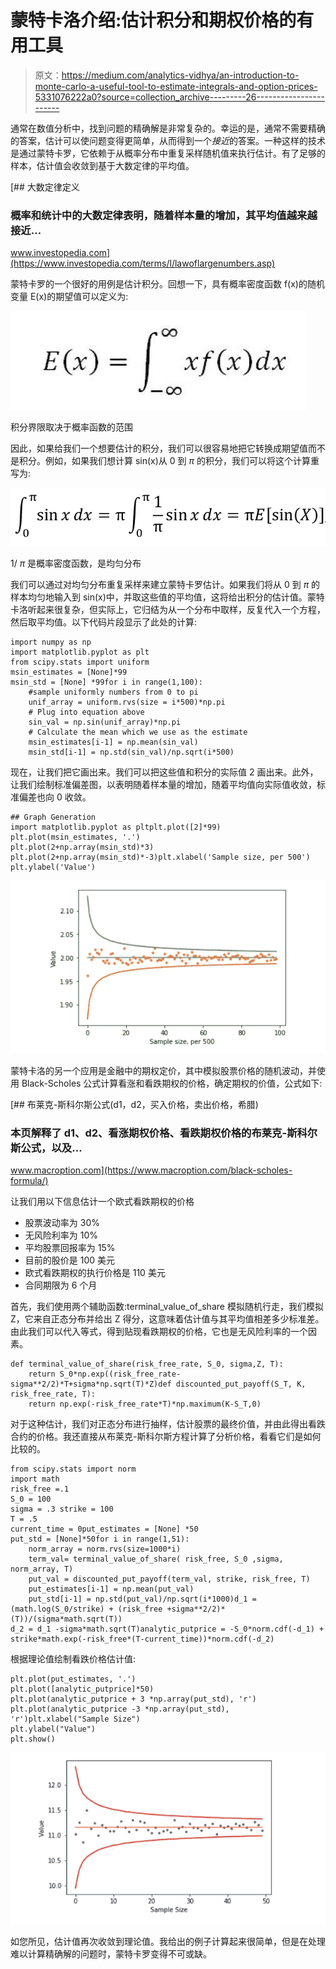 # 蒙特卡洛介绍:估计积分和期权价格的有用工具

> 原文：<https://medium.com/analytics-vidhya/an-introduction-to-monte-carlo-a-useful-tool-to-estimate-integrals-and-option-prices-5331076222a0?source=collection_archive---------26----------------------->

通常在数值分析中，找到问题的精确解是非常复杂的。幸运的是，通常不需要精确的答案，估计可以使问题变得更简单，从而得到一个*接近*的答案。一种这样的技术是通过蒙特卡罗，它依赖于从概率分布中重复采样随机值来执行估计。有了足够的样本，估计值会收敛到基于大数定律的平均值。

[](https://www.investopedia.com/terms/l/lawoflargenumbers.asp) [## 大数定律定义

### 概率和统计中的大数定律表明，随着样本量的增加，其平均值越来越接近…

www.investopedia.com](https://www.investopedia.com/terms/l/lawoflargenumbers.asp) 

蒙特卡罗的一个很好的用例是估计积分。回想一下，具有概率密度函数 f(x)的随机变量 E(x)的期望值可以定义为:

![](img/391ad79ba50a881f5a52f8fd85c326f9.png)

积分界限取决于概率函数的范围

因此，如果给我们一个想要估计的积分，我们可以很容易地把它转换成期望值而不是积分。例如，如果我们想计算 sin(x)从 0 到 *π* 的积分，我们可以将这个计算重写为:

![](img/7f322c368a71fab2eb321724b372a83f.png)

1/ *π* 是概率密度函数，是均匀分布

我们可以通过对均匀分布重复采样来建立蒙特卡罗估计。如果我们将从 0 到 *π* 的样本均匀地输入到 sin(x)中，并取这些值的平均值，这将给出积分的估计值。蒙特卡洛听起来很复杂，但实际上，它归结为从一个分布中取样，反复代入一个方程，然后取平均值。以下代码片段显示了此处的计算:

```
import numpy as np
import matplotlib.pyplot as plt
from scipy.stats import uniform
msin_estimates = [None]*99
msin_std = [None] *99for i in range(1,100):
    #sample uniformly numbers from 0 to pi
    unif_array = uniform.rvs(size = i*500)*np.pi
    # Plug into equation above
    sin_val = np.sin(unif_array)*np.pi
    # Calculate the mean which we use as the estimate
    msin_estimates[i-1] = np.mean(sin_val)
    msin_std[i-1] = np.std(sin_val)/np.sqrt(i*500)
```

现在，让我们把它画出来。我们可以把这些值和积分的实际值 2 画出来。此外，让我们绘制标准偏差图，以表明随着样本量的增加，随着平均值向实际值收敛，标准偏差也向 0 收敛。

```
## Graph Generation
import matplotlib.pyplot as pltplt.plot([2]*99)
plt.plot(msin_estimates, '.')
plt.plot(2+np.array(msin_std)*3)
plt.plot(2+np.array(msin_std)*-3)plt.xlabel('Sample size, per 500')
plt.ylabel('Value')
```

![](img/1110423e4bb8d6c5e939683889ba1c18.png)

蒙特卡洛的另一个应用是金融中的期权定价，其中模拟股票价格的随机波动，并使用 Black-Scholes 公式计算看涨和看跌期权的价格，确定期权的价值，公式如下:

[](https://www.macroption.com/black-scholes-formula/) [## 布莱克-斯科尔斯公式(d1，d2，买入价格，卖出价格，希腊)

### 本页解释了 d1、d2、看涨期权价格、看跌期权价格的布莱克-斯科尔斯公式，以及…

www.macroption.com](https://www.macroption.com/black-scholes-formula/) 

让我们用以下信息估计一个欧式看跌期权的价格

*   股票波动率为 30%
*   无风险利率为 10%
*   平均股票回报率为 15%
*   目前的股价是 100 美元
*   欧式看跌期权的执行价格是 110 美元
*   合同期限为 6 个月

首先，我们使用两个辅助函数:terminal_value_of_share 模拟随机行走，我们模拟 Z，它来自正态分布并给出 Z 得分，这意味着估计值与其平均值相差多少标准差。由此我们可以代入等式，得到贴现看跌期权的价格，它也是无风险利率的一个因素。

```
def terminal_value_of_share(risk_free_rate, S_0, sigma,Z, T):
    return S_0*np.exp((risk_free_rate-sigma**2/2)*T+sigma*np.sqrt(T)*Z)def discounted_put_payoff(S_T, K, risk_free_rate, T):
    return np.exp(-risk_free_rate*T)*np.maximum(K-S_T,0)
```

对于这种估计，我们对正态分布进行抽样，估计股票的最终价值，并由此得出看跌合约的价格。我还直接从布莱克-斯科尔斯方程计算了分析价格，看看它们是如何比较的。

```
from scipy.stats import norm
import math
risk_free =.1
S_0 = 100
sigma = .3 strike = 100
T = .5
current_time = 0put_estimates = [None] *50
put_std = [None]*50for i in range(1,51):
    norm_array = norm.rvs(size=1000*i)
    term_val= terminal_value_of_share( risk_free, S_0 ,sigma, norm_array, T)
    put_val = discounted_put_payoff(term_val, strike, risk_free, T)
    put_estimates[i-1] = np.mean(put_val)
    put_std[i-1] = np.std(put_val)/np.sqrt(i*1000)d_1 = (math.log(S_0/strike) + (risk_free +sigma**2/2)* (T))/(sigma*math.sqrt(T))
d_2 = d_1 -sigma*math.sqrt(T)analytic_putprice = -S_0*norm.cdf(-d_1) + strike*math.exp(-risk_free*(T-current_time))*norm.cdf(-d_2)
```

根据理论值绘制看跌价格估计值:

```
plt.plot(put_estimates, '.')
plt.plot([analytic_putprice]*50)
plt.plot(analytic_putprice + 3 *np.array(put_std), 'r')
plt.plot(analytic_putprice -3 *np.array(put_std), 'r')plt.xlabel("Sample Size")
plt.ylabel("Value")
plt.show()
```

![](img/dcb3f7f9004696db32233d7dad9b7c7b.png)

如您所见，估计值再次收敛到理论值。我给出的例子计算起来很简单，但是在处理难以计算精确解的问题时，蒙特卡罗变得不可或缺。